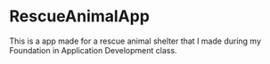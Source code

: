 # RescueAnimalApp

This is a app made for a rescue animal shelter that I made during my Foundation in Application Development class.

